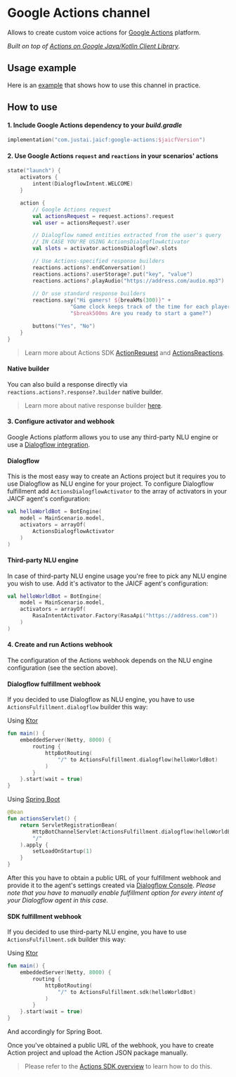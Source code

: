 # Google Actions channel

Allows to create custom voice actions for [Google Actions](https://developers.google.com/assistant) platform.

_Built on top of [Actions on Google Java/Kotlin Client Library](https://github.com/actions-on-google/actions-on-google-java)_.

## Usage example

Here is an [example](https://github.com/just-ai/jaicf-kotlin/tree/master/examples/game-clock) that shows how to use this channel in practice.

## How to use

#### 1. Include Google Actions dependency to your _build.gradle_

```kotlin
implementation("com.justai.jaicf:google-actions:$jaicfVersion")
```

#### 2. Use Google Actions `request` and `reactions` in your scenarios' actions

```kotlin
state("launch") {
    activators {
        intent(DialogflowIntent.WELCOME)
    }

    action {
        // Google Actions request
        val actionsRequest = request.actions?.request
        val user = actionsRequest?.user

        // Dialogflow named entities extracted from the user's query
        // IN CASE YOU'RE USING ActionsDialogflowActivator
        val slots = activator.actionsDialogflow?.slots

        // Use Actions-specified response builders
        reactions.actions?.endConversation()
        reactions.actions?.userStorage?.put("key", "value")
        reactions.actions?.playAudio("https://address.com/audio.mp3")
        
        // Or use standard response builders
        reactions.say("Hi gamers! ${breakMs(300)}" +
                    "Game clock keeps track of the time for each player during the board game session." +
                    "$break500ms Are you ready to start a game?")

        buttons("Yes", "No")
    }
}
```

> Learn more about Actions SDK [ActionRequest](https://github.com/actions-on-google/actions-on-google-java/blob/master/src/main/kotlin/com/google/actions/api/ActionRequest.kt) and [ActionsReactions](https://github.com/just-ai/jaicf-kotlin/blob/master/channels/google-actions/src/main/kotlin/com/justai/jaicf/channel/googleactions/ActionsReactions.kt).

#### Native builder

You can also build a response directly via `reactions.actions?.response?.builder` native builder.

> Learn more about native response builder [here](https://github.com/actions-on-google/actions-on-google-java/blob/master/src/main/kotlin/com/google/actions/api/response/ResponseBuilder.kt).

#### 3. Configure activator and webhook

Google Actions platform allows you to use any third-party NLU engine or use a [Dialogflow integration](https://dialogflow.com/docs/integrations/actions/integration).

#### Dialogflow

This is the most easy way to create an Actions project but it requires you to use Dialogflow as NLU engine for your project.
To configure Dialogflow fulfillment add `ActionsDialogflowActivator` to the array of activators in your JAICF agent's configuration:

```kotlin
val helloWorldBot = BotEngine(
    model = MainScenario.model,
    activators = arrayOf(
        ActionsDialogflowActivator
    )
)
```

#### Third-party NLU engine

In case of third-party NLU engine usage you're free to pick any NLU engine you wish to use.
Add it's activator to the JAICF agent's configuration:

```kotlin
val helloWorldBot = BotEngine(
    model = MainScenario.model,
    activators = arrayOf(
        RasaIntentActivator.Factory(RasaApi("https://address.com"))
    )
)
```

#### 4. Create and run Actions webhook

The configuration of the Actions webhook depends on the NLU engine configuration (see the section above).

#### Dialogflow fulfillment webhook

If you decided to use Dialogflow as NLU engine, you have to use `ActionsFulfillment.dialogflow` builder this way:

Using [Ktor](https://ktor.io)

```kotlin
fun main() {
    embeddedServer(Netty, 8000) {
        routing {
            httpBotRouting(
                "/" to ActionsFulfillment.dialogflow(helloWorldBot)
            )
        }
    }.start(wait = true)
}
```

Using [Spring Boot](https://spring.io/projects/spring-boot)

```kotlin
@Bean
fun actionsServlet() {
    return ServletRegistrationBean(
        HttpBotChannelServlet(ActionsFulfillment.dialogflow(helloWorldBot)),
        "/"
    ).apply {
        setLoadOnStartup(1)
    }
}
```

After this you have to obtain a public URL of your fulfillment webhook and provide it to the agent's settings created via [Dialogflow Console](https://dialogflow.com).
_Please note that you have to manually enable fulfillment option for every intent of your Dialogflow agent in this case._

#### SDK fulfillment webhook

If you decided to use third-party NLU engine, you have to use `ActionsFulfillment.sdk` builder this way:

Using [Ktor](https://ktor.io)

```kotlin
fun main() {
    embeddedServer(Netty, 8000) {
        routing {
            httpBotRouting(
                "/" to ActionsFulfillment.sdk(helloWorldBot)
            )
        }
    }.start(wait = true)
}
```

And accordingly for Spring Boot.

Once you've obtained a public URL of the webhook, you have to create Action project and upload the Action JSON package manually.

> Please refer to the [Actions SDK overview](https://developers.google.com/assistant/actions/actions-sdk) to learn how to do this.

